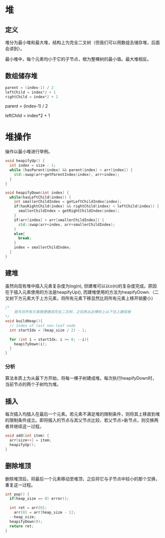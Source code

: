 # 堆

## 定义

堆分为最小堆和最大堆，结构上为完全二叉树（但我们可以用数组去储存堆，后面会讲到）。

最小堆中，每个元素均小于它的子节点，根为整棵树的最小值。最大堆相反。

## 数组储存堆

```c++
parent = (index-1) / 2
leftChild = index*2 + 1
rightChild = index*2 + 2
```

parent = (index-1) / 2

leftChild = index*2 + 1

# 堆操作

操作以最小堆进行举例。

```c++
void heapifyUp() {
  int index = size - 1;
  while (hasParent(index) && parent(index) > arr[index]) {
    std::swap(arr+getParentIndex(index), arr+index);
  }
}

void heapifyDown(int index) {
  while(hasLeftChild(index)) {
    int smallerChildIndex = getLeftChildIndex(index);
    if(hasRightChild(index) && rightChild(index) < leftChild(index)) {
      smallerChildIndex = getRightChildIndex(index);
    }
    if(arr[index] > arr[smallerChildIndex]) {
      std::swap(arr+index, arr+smallerChildIndex);
    }
    else{
      break;
    }
    index = smallerChildIndex;
  }
}
```

## 建堆

虽然向现有堆中插入元素复杂度为log(n), 但建堆可以以o(n)的复杂度完成。原因在于插入元素使用的方法是heapifyUp(), 而建堆使用的方法为heapifyDown.（二叉树下方元素大于上方元素，将所有元素下移显然比将所有元素上移开销要小）

```c++
/*
	首先将所有元素随便建成完全二叉树，之后再从这棵树上从下往上建成堆
*/
void buildHeap(){
  // Index of last non-leaf node
  int startIdx = (heap_size / 2) - 1;
  
  for (int i = startIdx; i >= 0; --i){
    heapifyDown(i);
  }
}
```



### 分析

算法本质上为从最下方开始，将每一棵子树建成堆。每次执行heapifyDown时，当前节点的两个子树均为堆。



## 插入

每次插入均插入在最后一个元素。若元素不满足堆的限制条件，则将其上移直到堆的限制条件成立。即将插入的节点与其父节点比较，若父节点>新节点，则交换两者并继续这一过程。

```c++
void add(int item) {
  arr[size++] = item;
  heapifyUp();
}
```

## 删除堆顶

删除堆顶后，将最后一个元素移动至堆顶，之后将它与子节点中较小的那个交换，重复这一过程。

```c++
int pop() {
  if(heap_size == 0) error();
  
  int ret = arr[0];
 	arr[0] = arr[heap_size - 1];
  --heap_size;
  heapifyDown(0);
  return ret;
}
```

## 

